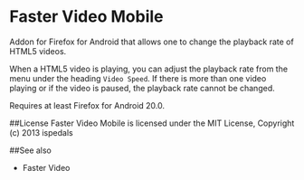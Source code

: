 # Faster Video Mobile

Addon for Firefox for Android that allows one to change the playback rate of HTML5 videos.

When a HTML5 video is playing, you can adjust the playback rate from the menu under the heading `Video Speed`.
If there is more than one video playing or if the video is paused, the playback rate cannot be changed.

Requires at least Firefox for Android 20.0.

##License
Faster Video Mobile is licensed under the MIT License, Copyright (c) 2013 ispedals

##See also
* Faster Video

